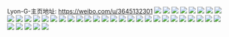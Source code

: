 Lyon-G-主页地址: https://weibo.com/u/3645132301 
![](https://wx4.sinaimg.cn/mw2000/d9444e0dly1h9pokbn7ocj20u0140118.jpg) 
![](https://wx4.sinaimg.cn/mw2000/d9444e0dly1h9pokal5urj20u015o10p.jpg) 
![](https://wx4.sinaimg.cn/mw2000/d9444e0dly1h9pokc4po4j20u0140th7.jpg) 
![](https://wx4.sinaimg.cn/mw2000/d9444e0dly1h9pokpkie9j20u00u0n1b.jpg) 
![](https://wx4.sinaimg.cn/mw2000/d9444e0dly1h9popa9oifj20u0140n45.jpg) 
![](https://wx4.sinaimg.cn/mw2000/d9444e0dly1h9olqv90zlj20u00u0gnv.jpg) 
![](https://wx4.sinaimg.cn/mw2000/d9444e0dly1h9kv89cpcaj22c0340npe.jpg) 
![](https://wx4.sinaimg.cn/mw2000/d9444e0dly1h9kv8a7q58j22c03407wi.jpg) 
![](https://wx4.sinaimg.cn/mw2000/d9444e0dly1h9kv87jh85j22c0340npe.jpg) 
![](https://wx4.sinaimg.cn/mw2000/d9444e0dly1h9kv86n9eyj22c0340u10.jpg) 
![](https://wx4.sinaimg.cn/mw2000/d9444e0dly1h9fkcnt4hpj22c0340u0x.jpg) 
![](https://wx4.sinaimg.cn/mw2000/d9444e0dly1h9fkcoo6w8j20u0140x2q.jpg) 
![](https://wx4.sinaimg.cn/mw2000/d9444e0dly1h9fkjf0k0vj22bd35sqv5.jpg) 
![](https://wx4.sinaimg.cn/mw2000/d9444e0dly1h9flvt9k15j22bd35snpd.jpg) 
![](https://wx4.sinaimg.cn/mw2000/d9444e0dly1h8kz2sifvfj23402c0x6q.jpg) 
![](https://wx4.sinaimg.cn/mw2000/d9444e0dly1h8kz2twehmj22c0340hdu.jpg) 
![](https://wx4.sinaimg.cn/mw2000/d9444e0dly1h8kz2urnclj21jj1387kk.jpg) 
![](https://wx4.sinaimg.cn/mw2000/d9444e0dly1h8kz2ux12qj21400sl0xx.jpg) 
![](https://wx4.sinaimg.cn/mw2000/d9444e0dly1h8kz2vrsunj22c0340npe.jpg) 
![](https://wx4.sinaimg.cn/mw2000/d9444e0dly1h8kz2wzbbuj22c03407wi.jpg) 
![](https://wx4.sinaimg.cn/mw2000/d9444e0dly1h8kz36u5krj22c02c0x6p.jpg) 
![](https://wx4.sinaimg.cn/mw2000/d9444e0dly1h8kz2xrgpmj22c02c0hdt.jpg) 
![](https://wx4.sinaimg.cn/mw2000/d9444e0dly1h7mlokpc0wj20u014011t.jpg) 
![](https://wx4.sinaimg.cn/mw2000/d9444e0dly1h7mlocx8ttj20u015n0zu.jpg) 
![](https://wx4.sinaimg.cn/mw2000/d9444e0dly1h7mlob2jmgj20u0140thn.jpg) 
![](https://wx4.sinaimg.cn/mw2000/d9444e0dly1h7mlonnu9aj21400u0n55.jpg) 
![](https://wx4.sinaimg.cn/mw2000/d9444e0dly1h7mlog9xxaj20u00u07br.jpg) 
![](https://wx4.sinaimg.cn/mw2000/d9444e0dly1h7mlor14kmj20u0140n5a.jpg) 
![](https://wx4.sinaimg.cn/mw2000/d9444e0dly1h7mlotnnaij20u0140ai9.jpg) 
![](https://wx4.sinaimg.cn/mw2000/d9444e0dly1h7mloi3p2jj20u0140465.jpg) 
![](https://wx4.sinaimg.cn/mw2000/d9444e0dly1h7mloe410ij20u00u077f.jpg) 
![](https://wx4.sinaimg.cn/mw2000/d9444e0dly1h6jb0sxyh1j21n326s4qp.jpg) 
![](https://wx4.sinaimg.cn/mw2000/d9444e0dly1h6jb0xztjyj21x02k1npd.jpg) 
![](https://wx4.sinaimg.cn/mw2000/d9444e0dly1h6jb0tmf1ij22ay35rkjl.jpg) 
![](https://wx4.sinaimg.cn/mw2000/d9444e0dly1h6jb0z3cxpj22c033zx6p.jpg) 
![](https://wx4.sinaimg.cn/mw2000/d9444e0dly1h5otmr9c92j22c02c04qp.jpg) 
![](https://wx4.sinaimg.cn/mw2000/d9444e0dly1h5b3karu91j20mi0mi0ze.jpg) 
![](https://wx4.sinaimg.cn/mw2000/d9444e0dly1h5b3jlr23xj22c02c0x6p.jpg) 
